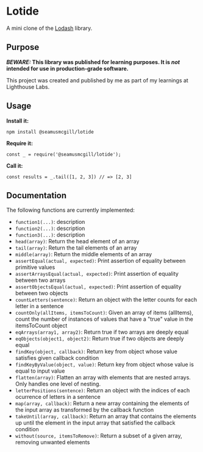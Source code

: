 # Lotide

A mini clone of the [Lodash](https://lodash.com) library.

## Purpose

**_BEWARE:_ This library was published for learning purposes. It is _not_ intended for use in production-grade software.**

This project was created and published by me as part of my learnings at Lighthouse Labs. 

## Usage

**Install it:**

`npm install @seamusmcgill/lotide`

**Require it:**

`const _ = require('@seamusmcgill/lotide');`

**Call it:**

`const results = _.tail([1, 2, 3]) // => [2, 3]`

## Documentation

The following functions are currently implemented:

* `function1(...)`: description
* `function2(...)`: description
* `function3(...)`: description
* `head(array)`: Return the head element of an array 
* `tail(array)`: Return the tail elements of an array
* `middle(array)`: Return the middle elements of an array
* `assertEqual(actual, expected)`: Print assertion of equality between primitive values
* `assertArraysEqual(actual, expected)`: Print assertion of equality between two arrays
* `assertObjectsEqual(actual, expected)`: Print assertion of equality between two objects
* `countLetters(sentence)`: Return an object with the letter counts for each letter in a sentence
* `countOnly(allItems, itemsToCount)`: Given an array of items (allItems), count the number of instances of values that have a "true" value in the itemsToCount object
* `eqArrays(array1, array2)`: Return true if two arrays are deeply equal
* `eqObjects(object1, object2)`: Return true if two objects are deeply equal
* `findKey(object, callback)`: Return key from object whose value satisfies given callback condition
* `findKeyByValue(object, value)`: Return key from object whose value is equal to input value
* `flatten(array)`: Flatten an array with elements that are nested arrays. Only handles one level of nesting. 
* `letterPositions(sentence)`: Return an object with the indices of each ocurrence of letters in a sentence
* `map(array, callback)`: Return a new array containing the elements of the input array as transformed by the callback function
* `takeUntil(array, callback)`: Return an array that contains the elements up until the element in the input array that satisfied the callback condition
* `without(source, itemsToRemove)`: Return a subset of a given array, removing unwanted elements